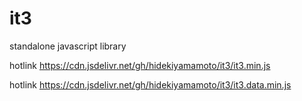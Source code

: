 # it3
standalone javascript library

hotlink
https://cdn.jsdelivr.net/gh/hidekiyamamoto/it3/it3.min.js

hotlink
https://cdn.jsdelivr.net/gh/hidekiyamamoto/it3/it3.data.min.js
